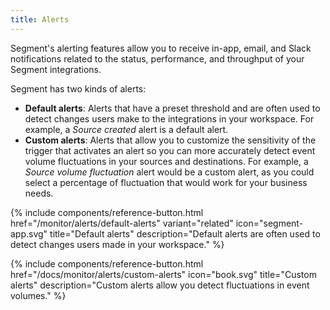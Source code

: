 ```yaml
---
title: Alerts
---
```

Segment's alerting features allow you to receive in-app, email, and Slack notifications related to the status, performance, and throughput of your Segment integrations. 

Segment has two kinds of alerts: 
- **Default alerts**: Alerts that have a preset threshold and are often used to detect changes users make to the integrations in your workspace. For example, a _Source created_ alert is a default alert. 
- **Custom alerts**: Alerts that allow you to customize the sensitivity of the trigger that activates an alert so you can more accurately detect event volume fluctuations in your sources and destinations. For example, a _Source volume fluctuation_ alert would be a custom alert, as you could select a percentage of fluctuation that would work for your business needs.  


<div class="double">
{% include components/reference-button.html
  href="/monitor/alerts/default-alerts"
  variant="related"
  icon="segment-app.svg"
  title="Default alerts"
  description="Default alerts are often used to detect changes users made in your workspace."
%}

{% include components/reference-button.html
    href="/docs/monitor/alerts/custom-alerts"
    icon="book.svg"
    title="Custom alerts"
    description="Custom alerts allow you detect fluctuations in event volumes."
  %}
</div>